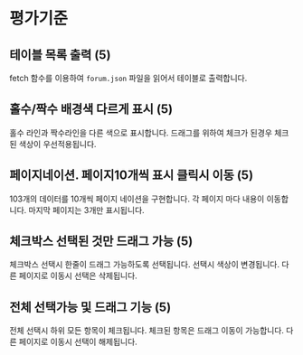 # 평가기준

## 테이블 목록 출력 (5)
fetch 함수를 이용하여 `forum.json` 파일을 읽어서 테이블로 출력합니다.

## 홀수/짝수 배경색 다르게 표시 (5)
홀수 라인과 짝수라인을 다른 색으로 표시합니다. 드래그를 위하여 체크가 된경우 
체크된 색상이 우선적용됩니다.

## 페이지네이션. 페이지10개씩 표시 클릭시 이동 (5)
103개의 데이터를 10개씩 페이지 네이션을 구현합니다. 각 페이지 마다 내용이 이동합니다.
마지막 페이지는 3개만 표시됩니다.

## 체크박스 선택된 것만 드래그 가능 (5)
체크박스 선택시 한줄이 드래그 가능하도록 선택됩니다.
선택시 색상이 변경됩니다.
다른 페이지로 이동시 선택은 삭제됩니다.

## 전체 선택가능 및 드래그 기능 (5)
전체 선택시 하위 모든 항목이 체크됩니다.
체크된 항목은 드래그 이동이 가능합니다.
다른 페이지로 이동시 선택이 해제됩니다.